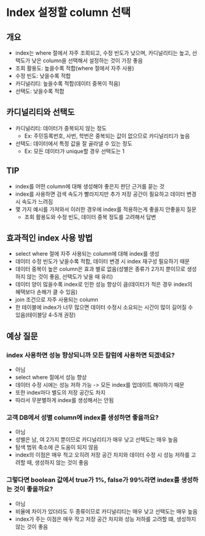 # Index 설정할 column 선택
## 개요
- index는 where 절에서 자주 조회되고, 수정 빈도가 낮으며, 카디널리티는 높고, 선택도가 낮은 column을 선택해서 설정하는 것이 가장 좋음
- 조회 활용도: 높을수록 적합(where 절에서 자주 사용)
- 수정 빈도: 낮을수록 적합
- 카디널리티: 높을수록 적합(데이터 중복이 적음)
- 선택도: 낮을수록 적합

## 카디널리티와 선택도
- 카디널리티: 데이터가 중복되지 않는 정도
  - Ex: 주민등록번호, 사번, 학번은 중복되는 값이 없으므로 카디널리티가 높음
- 선택도: 데이터에서 특정 값을 잘 골라낼 수 있는 정도
  - Ex: 모든 데이터가 unique할 경우 선택도는 1

## TIP
- index를 어떤 column에 대해 생성해야 좋은지 판단 근거를 묻는 것
- index를 사용하면 검색 속도가 빨라지지만 추가 저장 공간이 필요하고 데이터 변경 시 속도가 느려짐
- 몇 가지 예시를 가져와서 이러한 경우에 index를 적용하는게 좋을지 안좋을지 질문
  - 조회 활용도와 수정 빈도, 데이터 중복 정도를 고려해서 답변

## 효과적인 index 사용 방법
- select where 절에 자주 사용되는 column에 대해 index를 생성
- 데이터 수정 빈도가 낮을수록 적합, 데이터 변경 시 index 재구성 필요하기 때문
- 데이터 중복이 높은 column은 효과 별로 없음(성별은 종류가 2가지 뿐이므로 생성하지 않는 것이 좋음, 선택도가 낮을 때 유리)
- 데이터 양이 많을수록 index로 인한 성능 향상이 큼(데이터가 적은 경우 index의 혜택보다 손해가 클 수 있음)
- join 조건으로 자주 사용되는 column
- 한 테이블에 index가 너무 많으면 데이터 수정시 소요되는 시간이 많이 길어질 수 있음(테이블당 4-5개 권장)


## 예상 질문
### index 사용하면 성능 향상되니까 모든 칼럼에 사용하면 되겠네요?
- 아님
- select where 절에서 성능 향상
- 데이터 수정 시에는 성능 저하 가능 -> 모든 index를 업데이트 해야하기 때문
- 또한 index마다 별도의 저장 공간도 차지
- 따라서 무분별하게 index를 생성해서는 안됨

### 고객 DB에서 성별 column에 index를 생성하면 좋을까요?
- 아님
- 성별은 남, 여 2가지 뿐이므로 카디널리티가 매우 낮고 선택도는 매우 높음
- 탐색 범위 축소에 큰 도움이 되지 않음
- index의 이점은 매우 적고 오히려 저장 공간 차지와 데이터 수정 시 성능 저하를 고려할 때, 생성하지 않는 것이 좋음

### 그렇다면 boolean 값에서 true가 1%, false가 99%라면 index를 생성하는 것이 좋을까요?
- 아님
- 비율에 차이가 있더라도 두 종류이므로 카디널리티는 매우 낮고 선택도는 매우 높음
- index가 주는 이점은 매우 작고 저장 공간 차지와 성능 저하를 고려할 떄, 생성하지 않는 것이 좋음